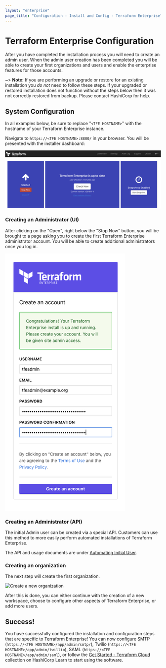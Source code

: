 ```yaml
---
layout: "enterprise"
page_title: "Configuration - Install and Config - Terraform Enterprise"
---
```


# Terraform Enterprise Configuration

After you have completed the installation process you will need to create an
admin user. When the admin user creation has been completed you will
be able to create your first organizations and users and enable the enterprise
features for those accounts.

~> **Note:** If you are performing an upgrade or restore for an existing
installation you _do not_ need to follow these steps. If your upgraded or
restored installation does not function without the steps below then it was not
correctly restored from backup. Please contact HashiCorp for help.

## System Configuration

In all examples below, be sure to replace "`<TFE HOSTNAME>`" with the hostname
of your Terraform Enterprise instance.

Navigate to `https://<TFE HOSTNAME>:8800/` in your browser. You will
be presented with the installer dashboard:

![Terraform Enterprise Installer Dashboard](./assets/post-install-repl-console.png)

### Creating an Administrator (UI)

After clicking on the "Open", right below the "Stop Now" button, you will
be brought to a page asking you to create the first Terraform Enterprise administrator account.
You will be able to create additional administrators once you log in.

![New admin dialog](./assets/create-an-account.png)

### Creating an Administrator (API)

The initial Admin user can be created via a special API. Customers can use this
method to more easily perform automated installations of Terraform Enterprise.

The API and usage documents are under [Automating Initial User](./automating-initial-user.html).

### Creating an organization

The next step will create the first organization.

![Create a new organization](/docs/cloud/users-teams-organizations/images/org-new.png)

After this is done, you can either continue with the creation of a new workspace,
choose to configure other aspects of Terraform Enterprise, or add more users.

## Success!

You have successfully configured the installation and configuration steps that
are specific to Terraform Enterprise! You can now configure SMTP
(`https://<TFE HOSTNAME>/app/admin/smtp/`), Twilio (`https://<TFE HOSTNAME>/app/admin/twillio`),
SAML (`https://<TFE HOSTNAME>/app/admin/saml`), or follow the
[Get Started - Terraform Cloud](https://learn.hashicorp.com/collections/terraform/cloud-get-started?utm_source=WEBSITE&utm_medium=WEB_IO&utm_offer=ARTICLE_PAGE&utm_content=DOCS)
collection on HashiCorp Learn to start using the software.
